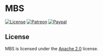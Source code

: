 # MBS

[![License](https://lxgaming.github.io/resources/badges/License-Apache%202.0-blue.svg)](https://www.apache.org/licenses/LICENSE-2.0)
[![Patreon](https://lxgaming.github.io/resources/badges/Patreon-donate-yellow.svg)](https://www.patreon.com/lxgaming)
[![Paypal](https://lxgaming.github.io/resources/badges/Paypal-donate-yellow.svg)](https://www.paypal.com/cgi-bin/webscr?cmd=_s-xclick&hosted_button_id=TVT5B45AHNP9J)

## License
MBS is licensed under the [Apache 2.0](https://www.apache.org/licenses/LICENSE-2.0) license.

